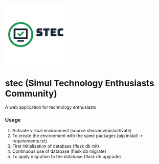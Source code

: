 ![stec Logo](app/static/images/stec.png)

# stec (Simul Technology Enthusiasts Community)
A web application for technology enthusiasts

### Usage
1. Activate virtual environment (source stecvenv/bin/activate)
2. To create the environment with the same packages (pip install -r requirements.txt)
3. First Initialization of database (flask db init)
4. Continuous use of database (flask db migrate)
5. To apply migration to the database (flask db upgrade)
